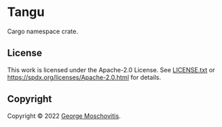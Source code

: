 # Tangu

Cargo namespace crate.

## License

This work is licensed under the Apache-2.0 License. See [LICENSE.txt](LICENSE.txt) or <https://spdx.org/licenses/Apache-2.0.html> for
details.

## Copyright

Copyright © 2022 [George Moschovitis](https://gmosx.com).